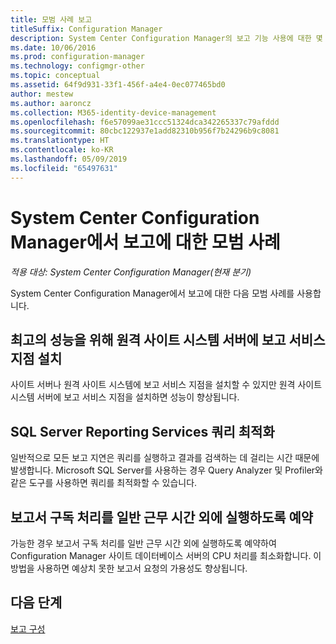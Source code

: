 ```yaml
---
title: 모범 사례 보고
titleSuffix: Configuration Manager
description: System Center Configuration Manager의 보고 기능 사용에 대한 몇 가지 유용한 팁을 참조하세요.
ms.date: 10/06/2016
ms.prod: configuration-manager
ms.technology: configmgr-other
ms.topic: conceptual
ms.assetid: 64f9d931-33f1-456f-a4e4-0ec077465bd0
author: mestew
ms.author: aaroncz
ms.collection: M365-identity-device-management
ms.openlocfilehash: f6e57099ae31ccc51324dca342265337c79afddd
ms.sourcegitcommit: 80cbc122937e1add82310b956f7b24296b9c8081
ms.translationtype: HT
ms.contentlocale: ko-KR
ms.lasthandoff: 05/09/2019
ms.locfileid: "65497631"
---
```

# <a name="best-practices-for-reporting-in-system-center-configuration-manager"></a>System Center Configuration Manager에서 보고에 대한 모범 사례

*적용 대상: System Center Configuration Manager(현재 분기)*

System Center Configuration Manager에서 보고에 대한 다음 모범 사례를 사용합니다.  

## <a name="for-best-performance-install-the-reporting-services-point-on-a-remote-site-system-server"></a>최고의 성능을 위해 원격 사이트 시스템 서버에 보고 서비스 지점 설치  
 사이트 서버나 원격 사이트 시스템에 보고 서비스 지점을 설치할 수 있지만 원격 사이트 시스템 서버에 보고 서비스 지점을 설치하면 성능이 향상됩니다.  

## <a name="optimize-sql-server-reporting-services-queries"></a>SQL Server Reporting Services 쿼리 최적화  
 일반적으로 모든 보고 지연은 쿼리를 실행하고 결과를 검색하는 데 걸리는 시간 때문에 발생합니다. Microsoft SQL Server를 사용하는 경우 Query Analyzer 및 Profiler와 같은 도구를 사용하면 쿼리를 최적화할 수 있습니다.  

## <a name="schedule-report-subscription-processing-to-run-outside-standard-office-hours"></a>보고서 구독 처리를 일반 근무 시간 외에 실행하도록 예약  
 가능한 경우 보고서 구독 처리를 일반 근무 시간 외에 실행하도록 예약하여 Configuration Manager 사이트 데이터베이스 서버의 CPU 처리를 최소화합니다. 이 방법을 사용하면 예상치 못한 보고서 요청의 가용성도 향상됩니다.  

## <a name="next-steps"></a>다음 단계
[보고 구성](configuring-reporting.md)
